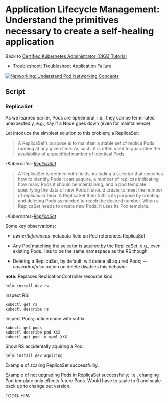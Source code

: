 # Application Lifecycle Management: Understand the primitives necessary to create a self-healing application

Back to [Certified Kubernetes Administrator (CKA) Tutorial](https://github.com/larkintuckerllc/k8s-cka-tutorial)

* Troubleshoot: Troubleshoot Application Failure

[![Networking: Understand Pod Networking Concepts](http://img.youtube.com/vi/XXXXX/0.jpg)](XXXXX)

## Script

### ReplicaSet

As we learned earlier, Pods are ephemeral, i.e., they can be terminated unexpectedly, e.g., say if a Node goes down (even for maintainence).

Let intoduce the simplest solution to this problem; a ReplicaSet:

> A ReplicaSet’s purpose is to maintain a stable set of replica Pods running at any given time. As such, it is often used to guarantee the availability of a specified number of identical Pods.

*-Kubernetes-[ReplicaSet](https://kubernetes.io/docs/concepts/workloads/controllers/replicaset/)*

> A ReplicaSet is defined with fields, including a selector that specifies how to identify Pods it can acquire, a number of replicas indicating how many Pods it should be maintaining, and a pod template specifying the data of new Pods it should create to meet the number of replicas criteria. A ReplicaSet then fulfills its purpose by creating and deleting Pods as needed to reach the desired number. When a ReplicaSet needs to create new Pods, it uses its Pod template.

*-Kubernetes-[ReplicaSet](https://kubernetes.io/docs/concepts/workloads/controllers/replicaset/)*

Some key observations:

* *ownerReferences* metadata field on Pod references ReplicaSet

* Any Pod matching the selector is aquired by the ReplicaSet, e.g., even existing Pods.  Has to be the same namespace as the RS though

* Deleting a ReplicaSet, by default, will delete all aquired Pods; *--cascade=false* option on delete disables this behavior

**note:** Replaces ReplicationController resource kind.

```plaintext
helm install dev rs
```

Inspect RS:

```plaintext
kubectl get rs
kubectl describe rs
```

Inspect Pods; notice name with suffix:

```plaintext
kubectl get pods
kubectl describe pod XXX
kubectl get pod -o yaml XXX
```

Show RS accidentally aquiring a Pod:

```plaintext
helm install dev aquiring
```

Example of scaling ReplicaSet successfullly.

Example of not upgrading Pods in ReplicaSet successfully; i.e., changing Pod template only effects future Pods.  Would have to scale to 0 and scale back up to change out version.

TODO: HPA
